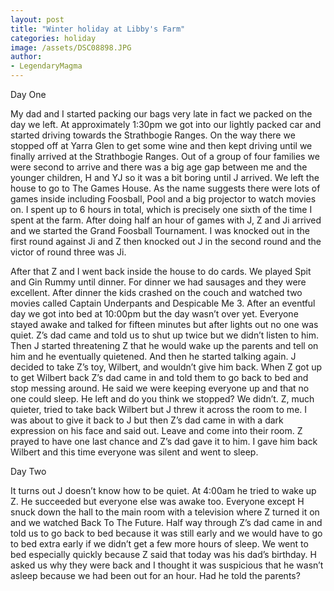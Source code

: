 ```yaml
---
layout: post
title: "Winter holiday at Libby's Farm"
categories: holiday
image: /assets/DSC08898.JPG
author:
- LegendaryMagma
---
```



Day One

My dad and I started packing our bags very late in fact we packed on the day we left. At approximately 1:30pm we got into our lightly packed car and started driving towards the Strathbogie Ranges. On the way there we stopped off at Yarra Glen to get some wine and then kept driving until we finally arrived at the Strathbogie Ranges. Out of a group of four families we were second to arrive and there was a big age gap between me and the younger children, H and YJ so it was a bit boring until J arrived. We left the house to go to The Games House. As the name suggests there were lots of games inside including Foosball, Pool and a big projector to watch movies on. I spent up to 6 hours in total, which is precisely one sixth of the time I spent at the farm. After doing half an hour of games with J, Z and Ji arrived and we started the Grand Foosball Tournament. I was knocked out in the first round against Ji and Z then knocked out J in the second round and the victor of round three was Ji. 

After that Z and I went back inside the house to do cards. We played Spit and Gin Rummy until dinner. For dinner we had sausages and they were excellent. After dinner the kids crashed on the couch and watched two movies called Captain Underpants and Despicable Me 3. After an eventful day we got into bed at 10:00pm but the day wasn’t over yet. Everyone stayed awake and talked for fifteen minutes but after lights out no one was quiet. Z’s dad came and told us to shut up twice but we didn’t listen to him. Then J started threatening Z that he would wake up the parents and tell on him and he eventually quietened. And then he started talking again. J decided to take Z’s toy, Wilbert, and wouldn’t give him back. When Z got up to get Wilbert back Z’s dad came in and told them to go back to bed and stop messing around. He said we were keeping everyone up and that no one could sleep. He left and do you think we stopped? We didn’t. Z, much quieter, tried to take back Wilbert but J threw it across the room to me. I was about to give it back to J but then Z’s dad came in with a dark expression on his face and said out. Leave and come into their room. Z prayed to have one last chance and Z’s dad gave it to him. I gave him back  Wilbert and this time everyone was silent and went to sleep. 

Day Two

It turns out J doesn’t know how to be quiet. At 4:00am he tried to wake up Z. He succeeded but everyone else was awake too. Everyone except H snuck down the hall to the main room with a television where Z turned it on and we watched Back To The Future. Half way through Z’s dad came in and told us to go back to bed because it was still early and we would have to go to bed extra early  if we didn’t get a few more hours of sleep. We went to bed especially quickly because Z said that today was his dad’s birthday. H asked us why they were back and I thought it was suspicious that he wasn’t asleep because we had been out for an hour. Had he told the parents? 


